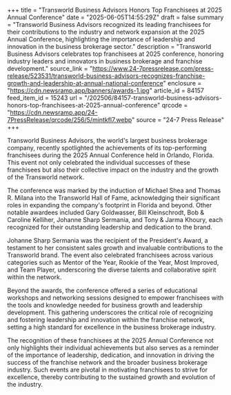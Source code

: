 +++
title = "Transworld Business Advisors Honors Top Franchisees at 2025 Annual Conference"
date = "2025-06-05T14:55:29Z"
draft = false
summary = "Transworld Business Advisors recognized its leading franchisees for their contributions to the industry and network expansion at the 2025 Annual Conference, highlighting the importance of leadership and innovation in the business brokerage sector."
description = "Transworld Business Advisors celebrates top franchisees at 2025 conference, honoring industry leaders and innovators in business brokerage and franchise development."
source_link = "https://www.24-7pressrelease.com/press-release/523531/transworld-business-advisors-recognizes-franchise-growth-and-leadership-at-annual-national-conference"
enclosure = "https://cdn.newsramp.app/banners/awards-1.jpg"
article_id = 84157
feed_item_id = 15243
url = "/202506/84157-transworld-business-advisors-honors-top-franchisees-at-2025-annual-conference"
qrcode = "https://cdn.newsramp.app/24-7PressRelease/qrcode/256/5/mintkfl7.webp"
source = "24-7 Press Release"
+++

<p>Transworld Business Advisors, the world's largest business brokerage company, recently spotlighted the achievements of its top-performing franchisees during the 2025 Annual Conference held in Orlando, Florida. This event not only celebrated the individual successes of these franchisees but also their collective impact on the industry and the growth of the Transworld network.</p><p>The conference was marked by the induction of Michael Shea and Thomas R. Milana into the Transworld Hall of Fame, acknowledging their significant roles in expanding the company's footprint in Florida and beyond. Other notable awardees included Gary Goldwasser, Bill Kleinschrodt, Bob & Caroline Kelliher, Johanne Sharp Sermania, and Tony & Jarma Khoury, each recognized for their outstanding leadership and dedication to the brand.</p><p>Johanne Sharp Sermania was the recipient of the President's Award, a testament to her consistent sales growth and invaluable contributions to the Transworld brand. The event also celebrated franchisees across various categories such as Mentor of the Year, Rookie of the Year, Most Improved, and Team Player, underscoring the diverse talents and collaborative spirit within the network.</p><p>Beyond the awards, the conference offered a series of educational workshops and networking sessions designed to empower franchisees with the tools and knowledge needed for business growth and leadership development. This gathering underscores the critical role of recognizing and fostering leadership and innovation within the franchise network, setting a high standard for excellence in the business brokerage industry.</p><p>The recognition of these franchisees at the 2025 Annual Conference not only highlights their individual achievements but also serves as a reminder of the importance of leadership, dedication, and innovation in driving the success of the franchise network and the broader business brokerage industry. Such events are pivotal in motivating franchisees to strive for excellence, thereby contributing to the sustained growth and evolution of the industry.</p>